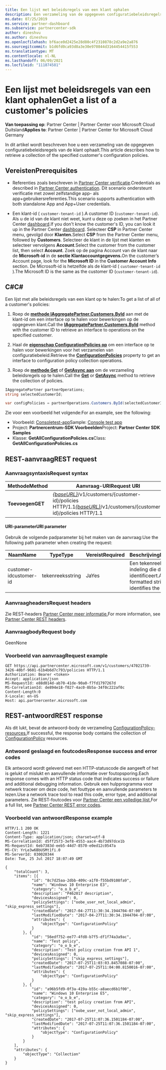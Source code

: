 ```yaml
---
title: Een lijst met beleidsregels van een klant ophalen
description: Een verzameling van de opgegeven configuratiebeleidsregels van de klant ophalen.
ms.date: 07/25/2019
ms.service: partner-dashboard
ms.subservice: partnercenter-sdk
author: dineshvu
ms.author: dineshvu
ms.openlocfilehash: bf6ace0d2425e28d80c4f2310878c2d2a9e2a876
ms.sourcegitcommit: b1d6fd0ca93d8a3e30e970844d3164454415f553
ms.translationtype: MT
ms.contentlocale: nl-NL
ms.lasthandoff: 06/09/2021
ms.locfileid: "111874581"
---
```

# <a name="get-a-list-of-a-customers-policies"></a><span data-ttu-id="fdb55-103">Een lijst met beleidsregels van een klant ophalen</span><span class="sxs-lookup"><span data-stu-id="fdb55-103">Get a list of a customer's policies</span></span>

<span data-ttu-id="fdb55-104">**Van toepassing op**: Partner Center | Partner Center voor Microsoft Cloud Duitsland</span><span class="sxs-lookup"><span data-stu-id="fdb55-104">**Applies to**: Partner Center | Partner Center for Microsoft Cloud Germany</span></span>

<span data-ttu-id="fdb55-105">In dit artikel wordt beschreven hoe u een verzameling van de opgegeven configuratiebeleidsregels van de klant ophaalt.</span><span class="sxs-lookup"><span data-stu-id="fdb55-105">This article describes how to retrieve a collection of the specified customer's configuration policies.</span></span>

## <a name="prerequisites"></a><span data-ttu-id="fdb55-106">Vereisten</span><span class="sxs-lookup"><span data-stu-id="fdb55-106">Prerequisites</span></span>

- <span data-ttu-id="fdb55-107">Referenties zoals beschreven in [Partner Center verificatie](partner-center-authentication.md).</span><span class="sxs-lookup"><span data-stu-id="fdb55-107">Credentials as described in [Partner Center authentication](partner-center-authentication.md).</span></span> <span data-ttu-id="fdb55-108">Dit scenario ondersteunt verificatie met zowel zelfstandige app- als app+gebruikersreferenties.</span><span class="sxs-lookup"><span data-stu-id="fdb55-108">This scenario supports authentication with both standalone App and App+User credentials.</span></span>

- <span data-ttu-id="fdb55-109">Een klant-id ( `customer-tenant-id` ).</span><span class="sxs-lookup"><span data-stu-id="fdb55-109">A customer ID (`customer-tenant-id`).</span></span> <span data-ttu-id="fdb55-110">Als u de id van de klant niet weet, kunt u deze op zoeken in het Partner Center [dashboard](https://partner.microsoft.com/dashboard).</span><span class="sxs-lookup"><span data-stu-id="fdb55-110">If you don't know the customer's ID, you can look it up in the Partner Center [dashboard](https://partner.microsoft.com/dashboard).</span></span> <span data-ttu-id="fdb55-111">Selecteer **CSP** in Partner Center menu, gevolgd door **Klanten.**</span><span class="sxs-lookup"><span data-stu-id="fdb55-111">Select **CSP** from the Partner Center menu, followed by **Customers**.</span></span> <span data-ttu-id="fdb55-112">Selecteer de klant in de lijst met klanten en selecteer vervolgens **Account**.</span><span class="sxs-lookup"><span data-stu-id="fdb55-112">Select the customer from the customer list, then select **Account**.</span></span> <span data-ttu-id="fdb55-113">Zoek op de pagina Account van de klant naar de **Microsoft-id** in de **sectie Klantaccountgegevens.**</span><span class="sxs-lookup"><span data-stu-id="fdb55-113">On the customer’s Account page, look for the **Microsoft ID** in the **Customer Account Info** section.</span></span> <span data-ttu-id="fdb55-114">De Microsoft-id is hetzelfde als de klant-id ( `customer-tenant-id` ).</span><span class="sxs-lookup"><span data-stu-id="fdb55-114">The Microsoft ID is the same as the customer ID  (`customer-tenant-id`).</span></span>

## <a name="c"></a><span data-ttu-id="fdb55-115">C\#</span><span class="sxs-lookup"><span data-stu-id="fdb55-115">C\#</span></span>

<span data-ttu-id="fdb55-116">Een lijst met alle beleidsregels van een klant op te halen:</span><span class="sxs-lookup"><span data-stu-id="fdb55-116">To get a list of all of a customer's policies:</span></span>

1. <span data-ttu-id="fdb55-117">Roep de [**methode IAggregatePartner.Customers.ById**](/dotnet/api/microsoft.store.partnercenter.customers.icustomercollection.byid) aan met de klant-id om een interface op te halen voor bewerkingen op de opgegeven klant.</span><span class="sxs-lookup"><span data-stu-id="fdb55-117">Call the [**IAggregatePartner.Customers.ById**](/dotnet/api/microsoft.store.partnercenter.customers.icustomercollection.byid) method with the customer ID to retrieve an interface to operations on the specified customer.</span></span>

2. <span data-ttu-id="fdb55-118">Haal de [**eigenschap ConfigurationPolicies op**](/dotnet/api/microsoft.store.partnercenter.customers.icustomer.configurationpolicies) om een interface op te halen voor bewerkingen voor het verzamelen van configuratiebeleid.</span><span class="sxs-lookup"><span data-stu-id="fdb55-118">Retrieve the [**ConfigurationPolicies**](/dotnet/api/microsoft.store.partnercenter.customers.icustomer.configurationpolicies) property to get an interface to configuration policy collection operations.</span></span>
3. <span data-ttu-id="fdb55-119">Roep de [**methode Get**](/dotnet/api/microsoft.store.partnercenter.devicesdeployment.iconfigurationpolicycollection.get) of [**GetAsync aan**](/dotnet/api/microsoft.store.partnercenter.devicesdeployment.iconfigurationpolicycollection.getasync) om de verzameling beleidsregels op te halen.</span><span class="sxs-lookup"><span data-stu-id="fdb55-119">Call the [**Get**](/dotnet/api/microsoft.store.partnercenter.devicesdeployment.iconfigurationpolicycollection.get) or [**GetAsync**](/dotnet/api/microsoft.store.partnercenter.devicesdeployment.iconfigurationpolicycollection.getasync) method to retrieve the collection of policies.</span></span>

``` csharp
IAggregatePartner partnerOperations;
string selectedCustomerId;

var configPolicies = partnerOperations.Customers.ById(selectedCustomerId).ConfigurationPolicies.Get();
```

<span data-ttu-id="fdb55-120">Zie voor een voorbeeld het volgende:</span><span class="sxs-lookup"><span data-stu-id="fdb55-120">For an example, see the following:</span></span>

- <span data-ttu-id="fdb55-121">Voorbeeld: [Consoletest-app](console-test-app.md)</span><span class="sxs-lookup"><span data-stu-id="fdb55-121">Sample: [Console test app](console-test-app.md)</span></span>
- <span data-ttu-id="fdb55-122">Project: **Partnercentrum-SDK Voorbeelden**</span><span class="sxs-lookup"><span data-stu-id="fdb55-122">Project: **Partner Center SDK Samples**</span></span>
- <span data-ttu-id="fdb55-123">Klasse: **GetAllConfigurationPolicies.cs**</span><span class="sxs-lookup"><span data-stu-id="fdb55-123">Class: **GetAllConfigurationPolicies.cs**</span></span>

## <a name="rest-request"></a><span data-ttu-id="fdb55-124">REST-aanvraag</span><span class="sxs-lookup"><span data-stu-id="fdb55-124">REST request</span></span>

### <a name="request-syntax"></a><span data-ttu-id="fdb55-125">Aanvraagsyntaxis</span><span class="sxs-lookup"><span data-stu-id="fdb55-125">Request syntax</span></span>

| <span data-ttu-id="fdb55-126">Methode</span><span class="sxs-lookup"><span data-stu-id="fdb55-126">Method</span></span>  | <span data-ttu-id="fdb55-127">Aanvraag-URI</span><span class="sxs-lookup"><span data-stu-id="fdb55-127">Request URI</span></span>                                                                              |
|---------|------------------------------------------------------------------------------------------|
| <span data-ttu-id="fdb55-128">**Toevoegen**</span><span class="sxs-lookup"><span data-stu-id="fdb55-128">**GET**</span></span> | <span data-ttu-id="fdb55-129">[*{baseURL}*](partner-center-rest-urls.md)/v1/customers/{customer-id}/policies HTTP/1.1</span><span class="sxs-lookup"><span data-stu-id="fdb55-129">[*{baseURL}*](partner-center-rest-urls.md)/v1/customers/{customer-id}/policies HTTP/1.1</span></span> |

#### <a name="uri-parameter"></a><span data-ttu-id="fdb55-130">URI-parameter</span><span class="sxs-lookup"><span data-stu-id="fdb55-130">URI parameter</span></span>

<span data-ttu-id="fdb55-131">Gebruik de volgende padparameter bij het maken van de aanvraag:</span><span class="sxs-lookup"><span data-stu-id="fdb55-131">Use the following path parameter when creating the request:</span></span>

| <span data-ttu-id="fdb55-132">Naam</span><span class="sxs-lookup"><span data-stu-id="fdb55-132">Name</span></span>        | <span data-ttu-id="fdb55-133">Type</span><span class="sxs-lookup"><span data-stu-id="fdb55-133">Type</span></span>   | <span data-ttu-id="fdb55-134">Vereist</span><span class="sxs-lookup"><span data-stu-id="fdb55-134">Required</span></span> | <span data-ttu-id="fdb55-135">Beschrijving</span><span class="sxs-lookup"><span data-stu-id="fdb55-135">Description</span></span>                                           |
|-------------|--------|----------|-------------------------------------------------------|
| <span data-ttu-id="fdb55-136">customer-id</span><span class="sxs-lookup"><span data-stu-id="fdb55-136">customer-id</span></span> | <span data-ttu-id="fdb55-137">tekenreeks</span><span class="sxs-lookup"><span data-stu-id="fdb55-137">string</span></span> | <span data-ttu-id="fdb55-138">Ja</span><span class="sxs-lookup"><span data-stu-id="fdb55-138">Yes</span></span>      | <span data-ttu-id="fdb55-139">Een tekenreeks in GUID-indeling die de klant identificeert.</span><span class="sxs-lookup"><span data-stu-id="fdb55-139">A GUID-formatted string that identifies the customer.</span></span> |

### <a name="request-headers"></a><span data-ttu-id="fdb55-140">Aanvraagheaders</span><span class="sxs-lookup"><span data-stu-id="fdb55-140">Request headers</span></span>

<span data-ttu-id="fdb55-141">Zie REST-headers [Partner Center meer informatie.](headers.md)</span><span class="sxs-lookup"><span data-stu-id="fdb55-141">For more information, see [Partner Center REST headers](headers.md).</span></span>

### <a name="request-body"></a><span data-ttu-id="fdb55-142">Aanvraagbody</span><span class="sxs-lookup"><span data-stu-id="fdb55-142">Request body</span></span>

<span data-ttu-id="fdb55-143">Geen</span><span class="sxs-lookup"><span data-stu-id="fdb55-143">None</span></span>

### <a name="request-example"></a><span data-ttu-id="fdb55-144">Voorbeeld van aanvraag</span><span class="sxs-lookup"><span data-stu-id="fdb55-144">Request example</span></span>

```http
GET https://api.partnercenter.microsoft.com/v1/customers/47021739-3426-40bf-9601-61b4b6d7c793/policies HTTP/1.1
Authorization: Bearer <token>
Accept: application/json
MS-RequestId: e88d014d-ab70-41de-90a0-f7fd1797267d
MS-CorrelationId: de894e18-f027-4ac0-8b5a-34f0c222af0c
Content-Length:0
X-Locale: en-US
Host: api.partnercenter.microsoft.com
```

## <a name="rest-response"></a><span data-ttu-id="fdb55-145">REST-antwoord</span><span class="sxs-lookup"><span data-stu-id="fdb55-145">REST response</span></span>

<span data-ttu-id="fdb55-146">Als dit lukt, bevat de antwoord-body de verzameling [ConfigurationPolicy-resources.](device-deployment-resources.md#configurationpolicy)</span><span class="sxs-lookup"><span data-stu-id="fdb55-146">If successful, the response body contains the collection of [ConfigurationPolicy](device-deployment-resources.md#configurationpolicy) resources.</span></span>

### <a name="response-success-and-error-codes"></a><span data-ttu-id="fdb55-147">Antwoord geslaagd en foutcodes</span><span class="sxs-lookup"><span data-stu-id="fdb55-147">Response success and error codes</span></span>

<span data-ttu-id="fdb55-148">Elk antwoord wordt geleverd met een HTTP-statuscode die aangeeft of het is gelukt of mislukt en aanvullende informatie over foutopsporing.</span><span class="sxs-lookup"><span data-stu-id="fdb55-148">Each response comes with an HTTP status code that indicates success or failure and additional debugging information.</span></span> <span data-ttu-id="fdb55-149">Gebruik een hulpprogramma voor netwerk traceer om deze code, het fouttype en aanvullende parameters te lezen.</span><span class="sxs-lookup"><span data-stu-id="fdb55-149">Use a network trace tool to read this code, error type, and additional parameters.</span></span> <span data-ttu-id="fdb55-150">Zie REST-foutcodes voor [Partner Center een volledige lijst.](error-codes.md)</span><span class="sxs-lookup"><span data-stu-id="fdb55-150">For a full list, see [Partner Center REST error codes](error-codes.md).</span></span>

### <a name="response-example"></a><span data-ttu-id="fdb55-151">Voorbeeld van antwoord</span><span class="sxs-lookup"><span data-stu-id="fdb55-151">Response example</span></span>

```http
HTTP/1.1 200 OK
Content-Length: 1221
Content-Type: application/json; charset=utf-8
MS-CorrelationId: d5ff2573-3ef8-4553-aac4-4b73d97dce1b
MS-RequestId: 6eb7383d-eeb5-44d7-8570-e0ed12c0547a
MS-CV: YrLe3w6BbUSMt1fi.0
MS-ServerId: 030020344
Date: Tue, 25 Jul 2017 18:07:49 GMT

{
    "totalCount": 3,
    "items": [{
            "id": "8c7d25aa-2dbb-409c-a1f0-f55bd9108fa9",
            "name": "Windows 10 Enterprise E3",
            "category": "o_o_b_e",
            "description": "P462017 description",
            "devicesAssigned": 0,
            "policySettings": ["oobe_user_not_local_admin", "skip_express_settings"],
            "createdDate": "2017-04-27T11:30:34.1944704-07:00",
            "lastModifiedDate": "2017-04-27T11:30:34.1944704-07:00",
            "attributes": {
                "objectType": "ConfigurationPolicy"
            }
        }, {
            "id": "56edf752-ee77-4fd8-b7f5-df1f74a3a9ac",
            "name": "Test policy",
            "category": "o_o_b_e",
            "description": "Test policy creation from API 1",
            "devicesAssigned": 0,
            "policySettings": ["skip_express_settings"],
            "createdDate": "2017-07-25T11:03:03.8457088-07:00",
            "lastModifiedDate": "2017-07-25T11:04:00.8150016-07:00",
            "attributes": {
                "objectType": "ConfigurationPolicy"
            }
        }, {
            "id": "a96b5fd9-0f3a-419a-b55c-a8aecd6b1f00",
            "name": "Windows 10 Enterprise E5",
            "category": "o_o_b_e",
            "description": "test policy creation from API",
            "devicesAssigned": 0,
            "policySettings": ["oobe_user_not_local_admin", "skip_express_settings"],
            "createdDate": "2017-07-25T11:07:36.1501184-07:00",
            "lastModifiedDate": "2017-07-25T11:07:36.1501184-07:00",
            "attributes": {
                "objectType": "ConfigurationPolicy"
            }
        }
    ],
    "attributes": {
        "objectType": "Collection"
    }
}
```
